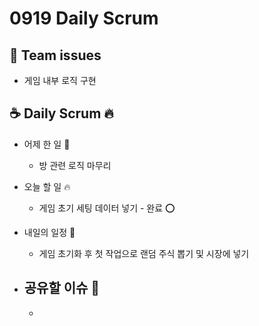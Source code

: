 # 0919 Daily Scrum

## 💬 Team issues

-   게임 내부 로직 구현

## ☕ Daily Scrum 🔥

-   어제 한 일 🌙

    -   방 관련 로직 마무리

-   오늘 할 일 🔥

    -   게임 초기 세팅 데이터 넣기 - 완료 ⭕

-   내일의 일정 🐥

    -   게임 초기화 후 첫 작업으로 랜덤 주식 뽑기 및 시장에 넣기

-   ## 공유할 이슈 🙌

    -

